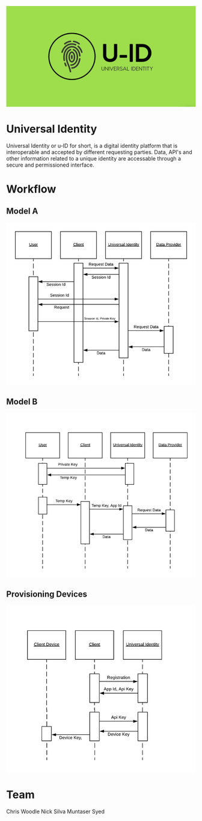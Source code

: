 ![logo](https://raw.githubusercontent.com/chriswoodle/universal-identity/master/graphics/logo.png)

# Universal Identity

Universal Identity or u-ID for short, is a digital identity platform that is interoperable and accepted by different requesting parties. Data, API's and other information related to a unique identity are accessable through a secure and permissioned interface.

# Workflow

## Model A
![model a](https://raw.githubusercontent.com/chriswoodle/universal-identity/master/graphics/generic-ssd.png)

## Model B
![model B](https://raw.githubusercontent.com/chriswoodle/universal-identity/master/graphics/temp-key-ssd.png)

## Provisioning Devices
![provision](https://raw.githubusercontent.com/chriswoodle/universal-identity/master/graphics/device-provision.png)

# Team
Chris Woodle 
Nick Silva
Muntaser Syed